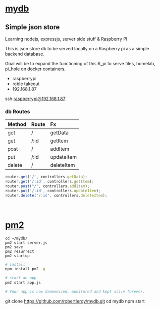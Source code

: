 # [mydb](http://192.168.1.87:3000)

## Simple json store

Learning nodejs, expressjs, server side stuff & Raspberry Pi

This is  json store db to be served locally on a Raspberry pi as a simple backend database. 

Goal will be to expand the functioning of this R_pi to serve files, homelab, pi_hole on docker containers.

- raspberrypi
- roble takeout
- 192.168.1.87

ssh raspberrypi@192.168.1.87


### db Routes

| Method  | Route        | Fx          |
|:--------|:-------------|:------------|
| get     | /            | getData     |
| get     | /:id         | getItem     |
| post    | /            | addItem     |
| put     | /:id         | updateItem  |
| delete  | /            | deleteItem  |


``` js
router.get('/', controllers.getData);
router.get('/:id', controllers.getItem);
router.post("/", controllers.addItem);
router.put('/:id', controllers.updateItem);
router.delete('/:id', controllers.deleteItem);
```

<br>


# [pm2](https://www.npmjs.com/package/pm2)
```
cd ~/mydb/
pm2 start server.js
pm2 save
pm2 resurrect
pm2 startup
```


``` sh
# install
npm install pm2 -g

# start an app
pm2 start app.js

# Your app is now daemonized, monitored and kept alive forever.
```

git clone https://github.com/robertleroy/mydb.git
cd mydb
npm start


